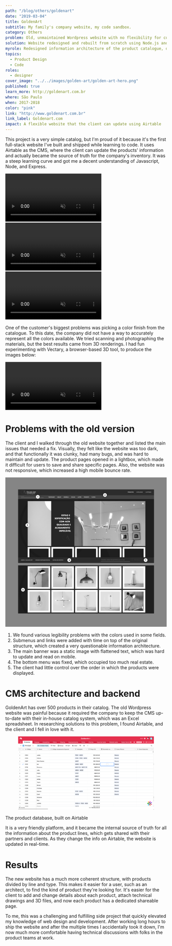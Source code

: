 ```yaml
---
path: "/blog/others/goldenart"
date: "2019-03-04"
title: GoldenArt
subtitle: My family's company website, my code sandbox.
category: Others
problem: Old, unmaintained Wordpress website with no flexibility for current content
solution: Website redesigned and rebuilt from scratch using Node.js and Airtable
myrole: Redesigned information architecture of the product catalogue, design and code
topics:
  - Product Design
  - Code
roles:
  - designer
cover_image: "../../images/golden-art/golden-art-hero.png"
published: true
learn_more: http://goldenart.com.br
where: São Paulo
when: 2017-2018
color: "pink"
link: "http://www.goldenart.com.br"
link_label: Goldenart.com
impact: A flexible website that the client can update using Airtable
---
```


This project is a very simple catalog, but I'm proud of it because it's the first full-stack website I've built and shipped while learning to code. It uses Airtable as the CMS, where the client can update the products' information and actually became the source of truth for the company's inventory. It was a steep learning curve and got me a decent understanding of Javascript, Node, and Express.

<div class="w-100 bg-washed-red pa6-l pa4 tc mb4">
  <video class="w-100 mw7 br2" autoplay loop muted>
  <source src="../../images/golden-art/golden-art-scroll-2.mp4" type="video/mp4">
  </video>
</div>

<div class="w-100 bg-washed-red pa6-l pa4 tc mb4">
  <video class="w-100 mw7 br2" autoplay loop muted>
  <source src="../../images/golden-art/golden-art-scroll.mp4" type="video/mp4">
  </video>
</div>

<div class="w-100 bg-washed-red pa6-l pa4 tc">
  <video class="w-100 mw7 br2" autoplay loop muted>
  <source src="../../images/golden-art/golden-art-filters.mp4" type="video/mp4">
  </video>
</div>

One of the customer's biggest problems was picking a color finish from the catalogue. To this date, the company did not have a way to accurately represent all the colors available. We tried scanning and photographing the materials, but the best results came from 3D renderings. I had fun experimenting with Vectary, a browser-based 3D tool, to produce the images below:

<div class="w-100 bg-washed-red pa6-l pa4 tc">
  <video class="w-100 mw7 br2" loop muted autoplay>
  <source src="../../images/golden-art/golden-art-colors.mp4" type="video/mp4">
  </video>
</div>

# Problems with the old version

The client and I walked through the old website together and listed the main issues that needed a fix. Visually, they felt like the website was too dark, and that functionally it was clunky, had many bugs, and was hard to maintain and update. The product pages opened in a lightbox, which made it difficult for users to save and share specific pages. Also, the website was not responsive, which increased a high mobile bounce rate.

![The old website](../../images/golden-art/golden-art-old.png)

1. We found various legibility problems with the colors used in some fields.
2. Submenus and links were added with time on top of the original structure, which created a very questionable information architecture.
3. The main banner was a static image with flattened text, which was hard to update and read on mobile.
4. The bottom menu was fixed, which occupied too much real estate.
5. The client had little control over the order in which the products were displayed.

# CMS architecture and backend

GoldenArt has over 500 products in their catalog. The old Wordpress website was painful because it required the company to keep the CMS up-to-date with their in-house catalog system, which was an Excel spreadsheet. In researching solutions to this problem, I found Airtable, and the client and I fell in love with it.

<figure>
<div class="w-100 bg-washed-red pa4 tc">
<img src="../../images/golden-art/goldenart-010.gif">
</figure>
<figcaption>The product database, built on Airtable</figcaption>
</div>

It is a very friendly platform, and it became the internal source of truth for all the information about the product lines, which gets shared with their partners and clients. As they change the info on Airtable, the website is updated in real-time.

# Results

The new website has a much more coherent structure, with products divided by line and type. This makes it easier for a user, such as an architect, to find the kind of product they're looking for. It's easier for the client to add and change details about each product, attach technical drawings and 3D files, and now each product has a dedicated shareable page.

To me, this was a challenging and fulfilling side project that quickly elevated my knowledge of web design and development. After working long hours to ship the website and after the multiple times I accidentally took it down, I'm now much more comfortable having technical discussions with folks in the product teams at work.
